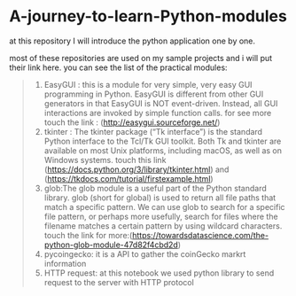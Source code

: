 # A-journey-to-learn-Python-modules
at this repository I will introduce the python application one by one.

most of these repositories are used on my sample projects and i will put their link here.
you can see the list of the practical modules:
>1. EasyGUI : this is a module for very simple, very easy GUI programming in Python. EasyGUI is different from other GUI generators in that EasyGUI is NOT event-driven. Instead, all GUI interactions are invoked by simple function calls.
>for see more touch the link : (http://easygui.sourceforge.net/)
>2. tkinter : The tkinter package (“Tk interface”) is the standard Python interface to the Tcl/Tk GUI toolkit. Both Tk and tkinter are available on most Unix platforms, including macOS, as well as on Windows systems. touch this link (https://docs.python.org/3/library/tkinter.html) and (https://tkdocs.com/tutorial/firstexample.html)
>3. glob:The glob module is a useful part of the Python standard library. glob (short for global) is used to return all file paths that match a specific pattern.
We can use glob to search for a specific file pattern, or perhaps more usefully, search for files where the filename matches a certain pattern by using wildcard characters. touch the link for more:(https://towardsdatascience.com/the-python-glob-module-47d82f4cbd2d)
>4. pycoingecko: it is a API to gather the coinGecko markrt information 
>5. HTTP request: at this notebook we used python library to send request to the server with HTTP protocol
